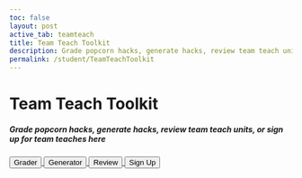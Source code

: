 ```yaml
---
toc: false
layout: post
active_tab: teamteach
title: Team Teach Toolkit
description: Grade popcorn hacks, generate hacks, review team teach units, or sign up for team teaches here
permalink: /student/TeamTeachToolkit
---
```



<title>Team Teach Toolkit</title>

<div class="bg-black text-white font-sans text-center min-h-screen">
    <h1 class="mt-8 text-4xl">Team Teach Toolkit</h1>
    <h5 class="text-base mt-2">Grade popcorn hacks, generate hacks, review team teach units, or sign up for team teaches here</h5>
    <div class="mt-6 flex justify-center space-x-4">
        <a href="{{site.baseurl}}/student/TeamTeachToolkit/grader">
            <button class="bg-black text-white border border-white px-6 py-2 text-base hover:bg-white hover:text-black transition">Grader</button>
        </a>
        <a href="{{site.baseurl}}/student/TeamTeachToolkit/generator">
            <button class="bg-black text-white border border-white px-6 py-2 text-base hover:bg-white hover:text-black transition">Generator</button>
        </a>
        <a href="{{site.baseurl}}/student/TeamTeachToolkit/review">
            <button class="bg-black text-white border border-white px-6 py-2 text-base hover:bg-white hover:text-black transition">Review</button>
        </a>
        <a href="{{site.baseurl}}/student/TeamTeachToolkit/signup">
            <button class="bg-black text-white border border-white px-6 py-2 text-base hover:bg-white hover:text-black transition">Sign Up</button>
        </a>
    </div>
</div>
